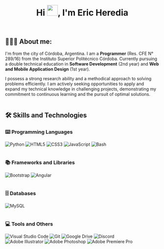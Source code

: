 <div align="center">
  <h1 align="center">Hi <img src="https://media.giphy.com/media/hvRJCLFzcasrR4ia7z/giphy.gif" width="35">, I'm Eric Heredia</h1>
</div>
<br/>

## 👨🏽‍💻 About me:

I'm from the city of Córdoba, Argentina. I am a **Programmer** (Res. CFE N° 289/16) from the Instituto Superior Politécnico Córdoba. Currently pursuing a double technical education in **Software Development** (2nd year) and **Web and Mobile Application Design** (1st year).

I possess a strong research ability and a methodical approach to solving problems efficiently. I am actively seeking opportunities to apply and expand my technical knowledge in challenging projects, demonstrating my commitment to continuous learning and the pursuit of optimal solutions.
<br/>
<br/>


## 🛠️ Skills and Technologies

### **⌨️ Programming Languages**
<div align="left">
<img src="https://img.shields.io/badge/Python-3776AB?style=for-the-badge&logo=python&logoColor=white" alt="Python">
<img src="https://img.shields.io/badge/HTML5-E34F26?style=for-the-badge&logo=html5&logoColor=white" alt="HTML5">
<img src="https://img.shields.io/badge/CSS3-1572B6?style=for-the-badge&logo=css3&logoColor=white" alt="CSS3">
<img src="https://img.shields.io/badge/JavaScript-F7DF1E?style=for-the-badge&logo=javascript&logoColor=black" alt="JavaScript">
<img src="https://img.shields.io/badge/Bash-4EAA25?style=for-the-badge&logo=gnu-bash&logoColor=white" alt="Bash">
</div>
<br/>

### **📚 Frameworks and Libraries**
<div align="left">
<img src="https://img.shields.io/badge/Bootstrap-563D7C?style=for-the-badge&logo=bootstrap&logoColor=white" alt="Bootstrap">
<img src="https://img.shields.io/badge/Angular-DD0031?style=for-the-badge&logo=angular&logoColor=white" alt="Angular">
</div>
<br/>

### **🗄️ Databases**
<div align="left">
<img src="https://img.shields.io/badge/MySQL-4479A1?style=for-the-badge&logo=mysql&logoColor=white" alt="MySQL">
</div>
<br/>

### **💻 Tools and Others**
<div align="left">
<img src="https://img.shields.io/badge/Visual_Studio_Code-007ACC?style=for-the-badge&logo=visual-studio-code&logoColor=white" alt="Visual Studio Code">
<img src="https://img.shields.io/badge/Git-F05032?style=for-the-badge&logo=git&logoColor=white" alt="Git">
<img src="https://img.shields.io/badge/Google_Drive-4285F4?style=for-the-badge&logo=googledrive&logoColor=white" alt="Google Drive">
<img src="https://img.shields.io/badge/Discord-5865F2?style=for-the-badge&logo=discord&logoColor=white" alt="Discord">
</div>
<div align="left">
<img src="https://img.shields.io/badge/Adobe_Illustrator-FF9A00?style=for-the-badge&logo=adobe-illustrator&logoColor=white" alt="Adobe Illustrator">
<img src="https://img.shields.io/badge/Adobe_Photoshop-31A8FF?style=for-the-badge&logo=adobe-photoshop&logoColor=white" alt="Adobe Photoshop">
<img src="https://img.shields.io/badge/Adobe_Premiere_Pro-990011?style=for-the-badge&logo=adobe-premiere-pro&logoColor=white" alt="Adobe Premiere Pro">
<br/>
